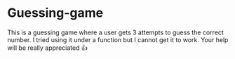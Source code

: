 # Guessing-game
This is a guessing game where a user gets 3 attempts to guess the correct number. I tried using it under a function but I cannot get it to work. Your help will be really appreciated 👍
